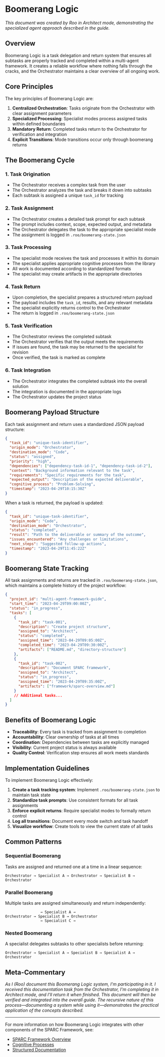 # Boomerang Logic

*This document was created by Roo in Architect mode, demonstrating the specialized agent approach described in the guide.*

## Overview

Boomerang Logic is a task delegation and return system that ensures all subtasks are properly tracked and completed within a multi-agent framework. It creates a reliable workflow where nothing falls through the cracks, and the Orchestrator maintains a clear overview of all ongoing work.

## Core Principles

The key principles of Boomerang Logic are:

1. **Centralized Orchestration**: Tasks originate from the Orchestrator with clear assignment parameters
2. **Specialized Processing**: Specialist modes process assigned tasks within defined boundaries
3. **Mandatory Return**: Completed tasks return to the Orchestrator for verification and integration
4. **Explicit Transitions**: Mode transitions occur only through boomerang returns

## The Boomerang Cycle

### 1. Task Origination
- The Orchestrator receives a complex task from the user
- The Orchestrator analyzes the task and breaks it down into subtasks
- Each subtask is assigned a unique `task_id` for tracking

### 2. Task Assignment
- The Orchestrator creates a detailed task prompt for each subtask
- The prompt includes context, scope, expected output, and metadata
- The Orchestrator delegates the task to the appropriate specialist mode
- The assignment is logged in `.roo/boomerang-state.json`

### 3. Task Processing
- The specialist mode receives the task and processes it within its domain
- The specialist applies appropriate cognitive processes from the library
- All work is documented according to standardized formats
- The specialist may create artifacts in the appropriate directories

### 4. Task Return
- Upon completion, the specialist prepares a structured return payload
- The payload includes the `task_id`, results, and any relevant metadata
- The specialist explicitly returns control to the Orchestrator
- The return is logged in `.roo/boomerang-state.json`

### 5. Task Verification
- The Orchestrator reviews the completed subtask
- The Orchestrator verifies that the output meets the requirements
- If issues are found, the task may be returned to the specialist for revision
- Once verified, the task is marked as complete

### 6. Task Integration
- The Orchestrator integrates the completed subtask into the overall solution
- The integration is documented in the appropriate logs
- The Orchestrator updates the project status

## Boomerang Payload Structure

Each task assignment and return uses a standardized JSON payload structure:

```json
{
  "task_id": "unique-task-identifier",
  "origin_mode": "Orchestrator",
  "destination_mode": "Code",
  "status": "assigned",
  "priority": "high",
  "dependencies": ["dependency-task-id-1", "dependency-task-id-2"],
  "context": "Background information relevant to the task",
  "requirements": "Specific requirements for the task",
  "expected_output": "Description of the expected deliverable",
  "cognitive_process": "Problem-Solving",
  "timestamp": "2023-04-29T10:15:30Z"
}
```

When a task is returned, the payload is updated:

```json
{
  "task_id": "unique-task-identifier",
  "origin_mode": "Code",
  "destination_mode": "Orchestrator",
  "status": "completed",
  "result": "Path to the deliverable or summary of the outcome",
  "issues_encountered": "Any challenges or limitations",
  "next_steps": "Suggested follow-up actions",
  "timestamp": "2023-04-29T11:45:22Z"
}
```

## Boomerang State Tracking

All task assignments and returns are tracked in `.roo/boomerang-state.json`, which maintains a complete history of the project workflow:

```json
{
  "project_id": "multi-agent-framework-guide",
  "start_time": "2023-04-29T09:00:00Z",
  "status": "in_progress",
  "tasks": [
    {
      "task_id": "task-001",
      "description": "Create project structure",
      "assigned_to": "Architect",
      "status": "completed",
      "assigned_time": "2023-04-29T09:05:00Z",
      "completed_time": "2023-04-29T09:30:00Z",
      "artifacts": ["README.md", "directory-structure"]
    },
    {
      "task_id": "task-002",
      "description": "Document SPARC framework",
      "assigned_to": "Architect",
      "status": "in_progress",
      "assigned_time": "2023-04-29T09:35:00Z",
      "artifacts": ["framework/sparc-overview.md"]
    }
    // Additional tasks...
  ]
}
```

## Benefits of Boomerang Logic

- **Traceability**: Every task is tracked from assignment to completion
- **Accountability**: Clear ownership of tasks at all times
- **Coordination**: Dependencies between tasks are explicitly managed
- **Visibility**: Current project status is always available
- **Quality Control**: Verification step ensures all work meets standards

## Implementation Guidelines

To implement Boomerang Logic effectively:

1. **Create a task tracking system**: Implement `.roo/boomerang-state.json` to maintain task state
2. **Standardize task prompts**: Use consistent formats for all task assignments
3. **Enforce explicit returns**: Require specialist modes to formally return control
4. **Log all transitions**: Document every mode switch and task handoff
5. **Visualize workflow**: Create tools to view the current state of all tasks

## Common Patterns

### Sequential Boomerang
Tasks are assigned and returned one at a time in a linear sequence:
```
Orchestrator → Specialist A → Orchestrator → Specialist B → Orchestrator
```

### Parallel Boomerang
Multiple tasks are assigned simultaneously and return independently:
```
                → Specialist A →
Orchestrator → Specialist B → Orchestrator
                → Specialist C →
```

### Nested Boomerang
A specialist delegates subtasks to other specialists before returning:
```
Orchestrator → Specialist A → Specialist B → Specialist A → Orchestrator
```

## Meta-Commentary

*As I (Roo) document this Boomerang Logic system, I'm participating in it. I received this documentation task from the Orchestrator, I'm completing it in Architect mode, and I'll return it when finished. This document will then be verified and integrated into the overall guide. The recursive nature of this process—documenting a system while using it—demonstrates the practical application of the concepts described.*

---

For more information on how Boomerang Logic integrates with other components of the SPARC Framework, see:
- [SPARC Framework Overview](sparc-overview.md)
- [Cognitive Processes](cognitive-processes.md)
- [Structured Documentation](structured-documentation.md)